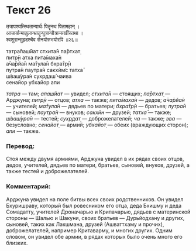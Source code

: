 # Текст 26

तत्रापश्यत्स्थितान्पार्थः पितॄनथ पितामहान् ।  
आचार्यान्मातुलान्भ्रातॄन्पुत्रान्पौत्रान्सखींस्तथा ।  
श्वशुरान्सुहृदश्चैव सेनयोरुभयोरपि ॥२६॥

татра̄паш́йат стхита̄н па̄ртхат̣  
питр̣̄н атха пита̄маха̄н  
а̄ча̄рйа̄н ма̄тула̄н бхра̄тр̣̄н  
путра̄н паутра̄н сакхӣм̇с татха̄  
ш́ваш́ура̄н сухр̣даш́ чаива  
сенайор убхайор апи

_татра_ — там; _апаш́йат_ — увидел; _стхита̄н_ — стоящих; _па̄ртхат̣_ — Арджуна; _питр̣̄н_ — отцов; _атха_ — также; _пита̄маха̄н_ — дедов; _а̄ча̄рйа̄н_ — учителей; _ма̄тула̄н_ — дядьев по матери; _бхра̄тр̣̄н_ — братьев; _путра̄н_ — сыновей; _паутра̄н_ — внуков; _сакхӣн_ — друзей; _татха̄_ — также; _ш́ваш́ура̄н_ — тестей; _сухр̣дат̣_ — доброжелателей; _ча_ — также; _эва_ — безусловно; _сенайот̣_ — армий; _убхайот̣_ — обеих (враждующих сторон); _апи_ — также.

### Перевод:

Стоя между двумя армиями, Арджуна увидел в их рядах своих отцов, дедов, учителей, дядьев по матери, братьев, сыновей, внуков, друзей, а также тестей и доброжелателей.

### Комментарий:

Арджуна увидел на поле битвы всех своих родственников. Он увидел Бхуришраву, который был ровесником его отца, деда Бхишму и деда Сомадатту, учителей Дроначарью и Крипачарью, дядьев с материнской стороны — Шалью и Шакуни, своих братьев — Дурьйодхану и других, сыновей, таких как Лакшмана, друзей (Ашваттхаму и прочих), доброжелателей, например Критаварму, и многих других. Одним словом, он увидел обе армии, в рядах которых было очень много его близких.